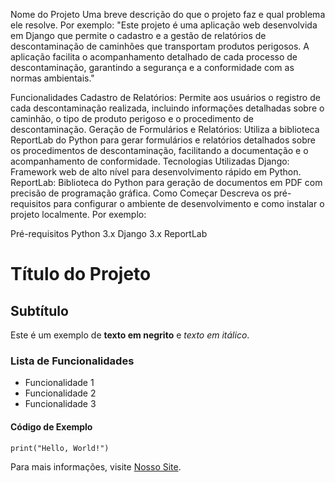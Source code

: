 Nome do Projeto
Uma breve descrição do que o projeto faz e qual problema ele resolve. Por exemplo: "Este projeto é uma aplicação web desenvolvida em Django que permite o cadastro e a gestão de relatórios de descontaminação de caminhões que transportam produtos perigosos. A aplicação facilita o acompanhamento detalhado de cada processo de descontaminação, garantindo a segurança e a conformidade com as normas ambientais."

Funcionalidades
Cadastro de Relatórios: Permite aos usuários o registro de cada descontaminação realizada, incluindo informações detalhadas sobre o caminhão, o tipo de produto perigoso e o procedimento de descontaminação.
Geração de Formulários e Relatórios: Utiliza a biblioteca ReportLab do Python para gerar formulários e relatórios detalhados sobre os procedimentos de descontaminação, facilitando a documentação e o acompanhamento de conformidade.
Tecnologias Utilizadas
Django: Framework web de alto nível para desenvolvimento rápido em Python.
ReportLab: Biblioteca do Python para geração de documentos em PDF com precisão de programação gráfica.
Como Começar
Descreva os pré-requisitos para configurar o ambiente de desenvolvimento e como instalar o projeto localmente. Por exemplo:

Pré-requisitos
Python 3.x
Django 3.x
ReportLab



<!DOCTYPE html>
<html lang="en">
<head>
    <meta charset="UTF-8">
    <title>Título do Projeto</title>
</head>
<body>
    <h1>Título do Projeto</h1>
    <h2>Subtítulo</h2>
    <p>Este é um exemplo de <strong>texto em negrito</strong> e <em>texto em itálico</em>.</p>
    <h3>Lista de Funcionalidades</h3>
    <ul>
        <li>Funcionalidade 1</li>
        <li>Funcionalidade 2</li>
        <li>Funcionalidade 3</li>
    </ul>
    <h4>Código de Exemplo</h4>
    <pre><code>print("Hello, World!")</code></pre>
    <p>Para mais informações, visite <a href="https://example.com">Nosso Site</a>.</p>
</body>
</html>
